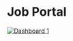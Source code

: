 <!DOCTYPE html>
<html lang="en">
<head>
    <meta charset="UTF-8">
    <meta name="viewport" content="width=device-width, initial-scale=1.0">
    <title>Job Portal</title>
</head>
<body>
    <h1>Job Portal</h1>
    <div class='tableauPlaceholder' id='viz1721619912495' style='position: relative'>
        <noscript>
            <a href='#'>
                <img alt='Dashboard 1 ' src='https:&#47;&#47;public.tableau.com&#47;static&#47;images&#47;Bo&#47;Book1_17216193955020&#47;Dashboard1&#47;1_rss.png' style='border: none' />
            </a>
        </noscript>
        <object class='tableauViz'  style='display:none;'>
            <param name='host_url' value='https%3A%2F%2Fpublic.tableau.com%2F' /> 
            <param name='embed_code_version' value='3' />
             <param name='site_root' value='' />
             <param name='name' value='Book1_17216193955020&#47;Dashboard1' />
             <param name='tabs' value='no' />
             <param name='toolbar' value='yes' />
             <param name='static_image' value='https:&#47;&#47;public.tableau.com&#47;static&#47;images&#47;Bo&#47;Book1_17216193955020&#47;Dashboard1&#47;1.png' /> 
             <param name='animate_transition' value='yes' />
             <param name='display_static_image' value='yes' />
             <param name='display_spinner' value='yes' />
             <param name='display_overlay' value='yes' />
             <param name='display_count' value='yes' />             
             <param name='language' value='en-US' />
             <param name='filter' value='publish=yes' />
            </object>
        </div>         
               <script type='text/javascript'>     
                 var divElement = document.getElementById('viz1721619912495');                 
                    var vizElement = divElement.getElementsByTagName('object')[0];  
                     if ( divElement.offsetWidth > 800 ) 
                     { vizElement.style.width='100%';vizElement.style.height=(divElement.offsetWidth*0.75)+'px';} 
                     else if ( divElement.offsetWidth > 500 )
                      { vizElement.style.width='100%';vizElement.style.height=(divElement.offsetWidth*0.75)+'px';}
                       else { vizElement.style.width='100%';vizElement.style.height='1977px';}                 
                           var scriptElement = document.createElement('script');                 
                              scriptElement.src = 'https://public.tableau.com/javascripts/api/viz_v1.js';                 
                                vizElement.parentNode.insertBefore(scriptElement, vizElement);              
                              </script>
</body>
</html>
